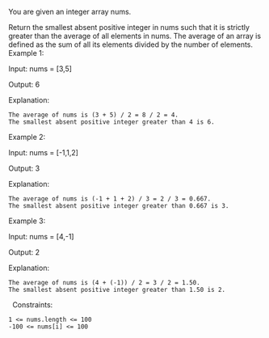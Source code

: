 You are given an integer array nums.

Return the smallest absent positive integer in nums such that it is strictly greater than the average of all elements in nums.
The average of an array is defined as the sum of all its elements divided by the number of elements.
 
Example 1:


Input: nums = [3,5]

Output: 6

Explanation:


	The average of nums is (3 + 5) / 2 = 8 / 2 = 4.
	The smallest absent positive integer greater than 4 is 6.



Example 2:


Input: nums = [-1,1,2]

Output: 3

Explanation:


	​​​​​​​The average of nums is (-1 + 1 + 2) / 3 = 2 / 3 = 0.667.
	The smallest absent positive integer greater than 0.667 is 3.



Example 3:


Input: nums = [4,-1]

Output: 2

Explanation:


	The average of nums is (4 + (-1)) / 2 = 3 / 2 = 1.50.
	The smallest absent positive integer greater than 1.50 is 2.



 
Constraints:


	1 <= nums.length <= 100
	-100 <= nums[i] <= 100​​​​​​​

